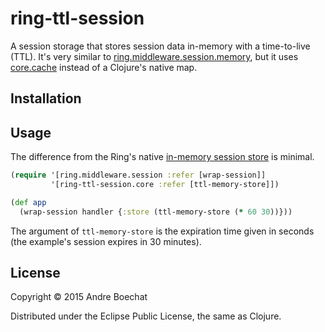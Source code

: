 # ring-ttl-session

A session storage that stores session data in-memory with a time-to-live (TTL).
It's very similar to 
[ring.middleware.session.memory](https://github.com/ring-clojure/ring/wiki/Sessions),
but it uses [core.cache](https://github.com/clojure/core.cache) instead of a
Clojure's native map.

## Installation

## Usage

The difference from the Ring's native 
[in-memory session store](https://github.com/ring-clojure/ring/wiki/Sessions#session-stores)
is minimal.

```clojure
(require '[ring.middleware.session :refer [wrap-session]]
         '[ring-ttl-session.core :refer [ttl-memory-store]])

(def app
  (wrap-session handler {:store (ttl-memory-store (* 60 30))}))
```

The argument of `ttl-memory-store` is the expiration time given in seconds
(the example's session expires in 30 minutes).

## License

Copyright © 2015 Andre Boechat

Distributed under the Eclipse Public License, the same as Clojure.
